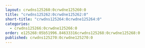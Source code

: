 ```yaml
---
layout: crwdns125260:0crwdne125260:0
title: "crwdns125262:0crwdne125262:0"
short-title: "crwdns125264:0crwdne125264:0"
categories:
  - crwdns125266:0crwdne125266:0
order: e125268:05b51996.84633316crwdns125268:0crwdne125268:0
published: crwdns125270:0crwdne125270:0
---
```

